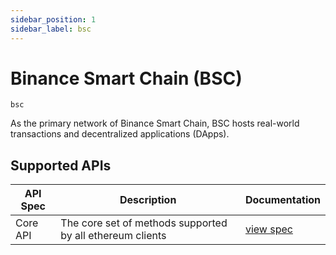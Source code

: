 ```yaml
---
sidebar_position: 1
sidebar_label: bsc
---
```


# Binance Smart Chain (BSC)

`bsc`

As the primary network of Binance Smart Chain, BSC hosts real-world transactions and decentralized applications (DApps). 

## Supported APIs

| API Spec | Description                                               | Documentation                  |
| -------- | --------------------------------------------------------- | ------------------------------ |
| Core API | The core set of methods supported by all ethereum clients | [view spec](../specs/core-api) |
